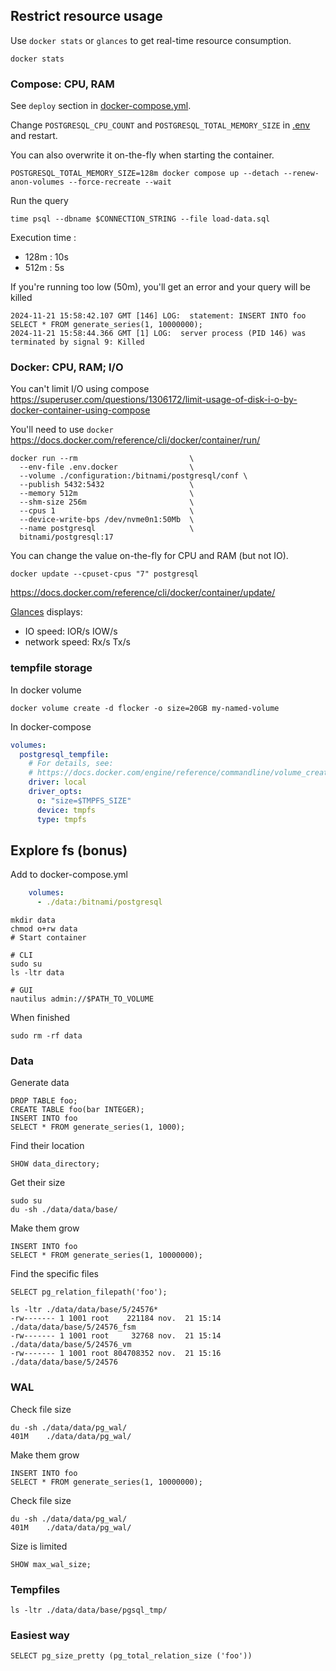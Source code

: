 
## Restrict resource usage

Use `docker stats` or `glances` to get real-time resource consumption.
```shell
docker stats
```

### Compose: CPU, RAM

See `deploy` section in [docker-compose.yml](docker-compose.yml).

Change `POSTGRESQL_CPU_COUNT` and `POSTGRESQL_TOTAL_MEMORY_SIZE` in [.env](.env) and restart.

You can also overwrite it on-the-fly when starting the container.
```shell
POSTGRESQL_TOTAL_MEMORY_SIZE=128m docker compose up --detach --renew-anon-volumes --force-recreate --wait
```

Run the query
```shell
time psql --dbname $CONNECTION_STRING --file load-data.sql
```

Execution time :
- 128m : 10s
- 512m : 5s

If you're running too low (50m), you'll get an error and your query will be killed
```shell
2024-11-21 15:58:42.107 GMT [146] LOG:  statement: INSERT INTO foo SELECT * FROM generate_series(1, 10000000);
2024-11-21 15:58:44.366 GMT [1] LOG:  server process (PID 146) was terminated by signal 9: Killed
```

### Docker: CPU, RAM; I/O

You can't limit I/O using compose
https://superuser.com/questions/1306172/limit-usage-of-disk-i-o-by-docker-container-using-compose

You'll need to use `docker`
https://docs.docker.com/reference/cli/docker/container/run/
```shell
docker run --rm                         \
  --env-file .env.docker                \
  --volume ./configuration:/bitnami/postgresql/conf \
  --publish 5432:5432                   \
  --memory 512m                         \
  --shm-size 256m                       \
  --cpus 1                              \
  --device-write-bps /dev/nvme0n1:50Mb  \
  --name postgresql                     \
  bitnami/postgresql:17
```

You can change the value on-the-fly for CPU and RAM (but not IO).
```shell
docker update --cpuset-cpus "7" postgresql
```

https://docs.docker.com/reference/cli/docker/container/update/

[Glances](https://github.com/nicolargo/glances) displays:
- IO speed: IOR/s IOW/s
- network speed: Rx/s Tx/s


### tempfile storage

In docker volume
```shell
docker volume create -d flocker -o size=20GB my-named-volume
```

In docker-compose
```yaml
volumes: 
  postgresql_tempfile: 
    # For details, see:
    # https://docs.docker.com/engine/reference/commandline/volume_create/#driver-specific-options
    driver: local
    driver_opts:
      o: "size=$TMPFS_SIZE"
      device: tmpfs
      type: tmpfs
```


## Explore fs (bonus)


Add to docker-compose.yml

```yaml
    volumes:
      - ./data:/bitnami/postgresql
```

```shell
mkdir data
chmod o+rw data
# Start container

# CLI
sudo su
ls -ltr data

# GUI
nautilus admin://$PATH_TO_VOLUME
```

When finished
```shell
sudo rm -rf data
```

### Data

Generate data
```postgresql
DROP TABLE foo;
CREATE TABLE foo(bar INTEGER);
INSERT INTO foo
SELECT * FROM generate_series(1, 1000);
```

Find their location
```postgresql
SHOW data_directory;
```

Get their size
```shell
sudo su
du -sh ./data/data/base/
```

Make them grow
```postgresql
INSERT INTO foo
SELECT * FROM generate_series(1, 10000000);
```

Find the specific files
```postgresql
SELECT pg_relation_filepath('foo');
```

```shell
ls -ltr ./data/data/base/5/24576*
-rw------- 1 1001 root    221184 nov.  21 15:14 ./data/data/base/5/24576_fsm
-rw------- 1 1001 root     32768 nov.  21 15:14 ./data/data/base/5/24576_vm
-rw------- 1 1001 root 804708352 nov.  21 15:16 ./data/data/base/5/24576
```

### WAL

Check file size
```shell
du -sh ./data/data/pg_wal/
401M	./data/data/pg_wal/
```

Make them grow
```postgresql
INSERT INTO foo
SELECT * FROM generate_series(1, 10000000);
```

Check file size
```shell
du -sh ./data/data/pg_wal/
401M	./data/data/pg_wal/
```

Size is limited
```postgresql
SHOW max_wal_size;
```

### Tempfiles

```shell
ls -ltr ./data/data/base/pgsql_tmp/
```

### Easiest way

```postgresql
SELECT pg_size_pretty (pg_total_relation_size ('foo'))
```
